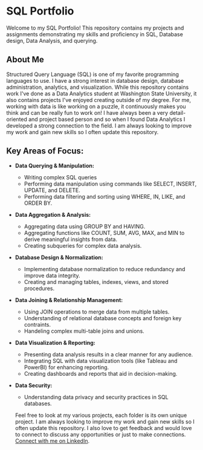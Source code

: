 # SQL Portfolio
Welcome to my SQL Portfolio! This repository contains my projects and assignments demonstrating my skills and proficiency in SQL, Database design, Data Analysis, and querying. 

## About Me
Structured Query Language (SQL) is one of my favorite programming languages to use. I have a strong interest in database design, database administration, analytics, and visualization. While this repository contains work I've done as a Data Analytics student at Washington State University, it also contains projects I've enjoyed creating outside of my degree. For me, working with data is like working on a puzzle, it continuously makes you think and can be really fun to work on! I have always been a very detail-oriented and project based person and so when I found Data Analytics I developed a strong connection to the field. I am always looking to improve my work and gain new skills so I often update this repository.  

## Key Areas of Focus:
- **Data Querying & Manipulation:** 
  - Writing complex SQL queries
  - Performing data manipulation using commands like SELECT, INSERT, UPDATE, and DELETE.
  - Performing data filtering and sorting using WHERE, IN, LIKE, and ORDER BY.
- **Data Aggregation & Analysis:**
  - Aggregating data using GROUP BY and HAVING.
  - Aggregating functions like COUNT, SUM, AVG, MAX, and MIN to derive meaningful insights from data.
  - Creating subqueries for complex data analysis.
- **Database Design & Normalization:**
  - Implementing database normalization to reduce redundancy and improve data integrity.
  - Creating and managing tables, indexes, views, and stored procedures.
- **Data Joining & Relationship Management:**
  - Using JOIN operations to merge data from multiple tables.
  - Understanding of relational database concepts and foreign key contraints.
  - Handeling complex multi-table joins and unions.
- **Data Visualization & Reporting:**
  - Presenting data analysis results in a clear manner for any audience.
  - Integrating SQL with data visualization tools (like Tableau and PowerBI) for enhancing reporting.
  - Creating dashboards and reports that aid in decision-making.
- **Data Security:**
  - Understanding data privacy and security practices in SQL databases.
 
  Feel free to look at my various projects, each folder is its own unique project. I am always looking to improve my work and gain new skills so I often update this repository. I also love to get feedback and would love to connect to discuss any opportunities or just to make connections. [Connect with me on LinkedIn](https://www.linkedin.com/in/jade-aidoghie](https://www.linkedin.com/in/jade-aidoghie/)https://www.linkedin.com/in/jade-aidoghie/).
